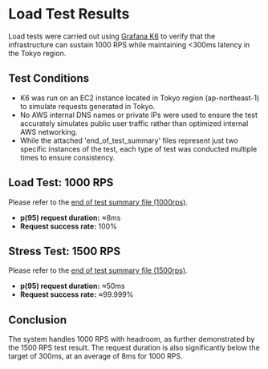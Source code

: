 # Load Test Results

Load tests were carried out using [Grafana K6](https://github.com/grafana/k6) to verify that the infrastructure can sustain 1000 RPS while maintaining <300ms latency in the Tokyo region.

## Test Conditions
- K6 was run on an EC2 instance located in Tokyo region (ap-northeast-1) to simulate requests generated in Tokyo.
- No AWS internal DNS names or private IPs were used to ensure the test accurately simulates public user traffic rather than optimized internal AWS networking.
- While the attached 'end_of_test_summary' files represent just two specific instances of the test, each type of test was conducted multiple times to ensure consistency.

## Load Test: 1000 RPS
Please refer to the [end of test summary file (1000rps)](end_of_test_summary_1000rps).
- **p(95) request duration:** ≈8ms  
- **Request success rate:** 100%

## Stress Test: 1500 RPS
Please refer to the [end of test summary file (1500rps)](end_of_test_summary_1500rps).
- **p(95) request duration:** ≈50ms  
- **Request success rate:** ≈99.999%

## Conclusion
The system handles 1000 RPS with headroom, as further demonstrated by the 1500 RPS test result. The request duration is also significantly below the target of 300ms, at an average of 8ms for 1000 RPS.
